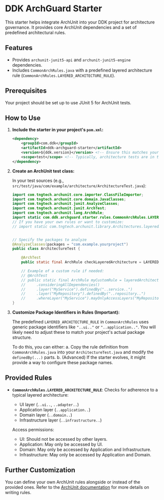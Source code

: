 # DDK ArchGuard Starter

This starter helps integrate ArchUnit into your DDK project for architecture governance.
It provides core ArchUnit dependencies and a set of predefined architectural rules.

## Features

- Provides `archunit-junit5-api` and `archunit-junit5-engine` dependencies.
- Includes `CommonArchRules.java` with a predefined layered architecture rule (`CommonArchRules.LAYERED_ARCHITECTURE_RULE`).

## Prerequisites

Your project should be set up to use JUnit 5 for ArchUnit tests.

## How to Use

1.  **Include the starter in your project's `pom.xml`:**

    ```xml
    <dependency>
        <groupId>com.ddk</groupId>
        <artifactId>ddk-archguard-starter</artifactId>
        <version>${ddk.version}</version> <!-- Ensure this matches your project's ddk version -->
        <scope>test</scope> <!-- Typically, architecture tests are in test scope -->
    </dependency>
    ```

2.  **Create an ArchUnit test class:**

    In your test sources (e.g., `src/test/java/com/example/architecture/ArchitectureTest.java`):

    ```java
    import com.tngtech.archunit.core.importer.ClassFileImporter;
    import com.tngtech.archunit.core.domain.JavaClasses;
    import com.tngtech.archunit.junit.AnalyzeClasses;
    import com.tngtech.archunit.junit.ArchTest;
    import com.tngtech.archunit.lang.ArchRule;
    import static com.ddk.archguard.starter.rules.CommonArchRules.LAYERED_ARCHITECTURE_RULE;
    // If you have your own rules or want to customize:
    // import static com.tngtech.archunit.library.Architectures.layeredArchitecture;


    // Specify the packages to analyze
    @AnalyzeClasses(packages = "com.example.yourproject")
    public class ArchitectureTest {

        @ArchTest
        public static final ArchRule checkLayeredArchitecture = LAYERED_ARCHITECTURE_RULE;

        // Example of a custom rule if needed:
        // @ArchTest
        // public static final ArchRule myCustomRule = layeredArchitecture()
        //     .consideringAllDependencies()
        //     .layer("MyService").definedBy("..service..")
        //     .layer("MyRepository").definedBy("..repository..")
        //     .whereLayer("MyService").mayOnlyAccessLayers("MyRepository");
    }
    ```

3.  **Customize Package Identifiers in Rules (Important):**

    The predefined `LAYERED_ARCHITECTURE_RULE` in `CommonArchRules` uses generic package identifiers like `"..ui.."` or `"..application.."`. You will likely need to adjust these to match your project's actual package structure.

    To do this, you can either:
    a. Copy the rule definition from `CommonArchRules.java` into your `ArchitectureTest.java` and modify the `definedBy(...)` parts.
    b. (Advanced) If the starter evolves, it might provide a way to configure these package names.

## Provided Rules

-   **`CommonArchRules.LAYERED_ARCHITECTURE_RULE`**:
    Checks for adherence to a typical layered architecture:
    - UI layer (`..ui..`, `..adapter..`)
    - Application layer (`..application..`)
    - Domain layer (`..domain..`)
    - Infrastructure layer (`..infrastructure..`)

    Access permissions:
    - UI: Should not be accessed by other layers.
    - Application: May only be accessed by UI.
    - Domain: May only be accessed by Application and Infrastructure.
    - Infrastructure: May only be accessed by Application and Domain.

## Further Customization

You can define your own ArchUnit rules alongside or instead of the provided ones. Refer to the [ArchUnit documentation](https://www.archunit.org/userguide/html/000_Index.html) for more details on writing rules.
